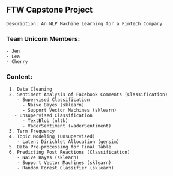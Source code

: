 ## FTW Capstone Project
    Description: An NLP Machine Learning for a FinTech Company

### Team Unicorn Members:
    - Jen
    - Lea
    - Cherry

### Content:
     1. Data Cleaning
     2. Sentiment Analysis of Facebook Comments (Classification)
        - Supervised Classification
          - Naive Bayes (sklearn)
          - Support Vector Machines (sklearn)
       - Unsupervised Classification
          - TextBlob (nltk)
          - VaderSentiment (vaderSentiment)
     3. Term Frequency
     4. Topic Modeling (Unsupervised)
        - Latent Dirichlet Allocation (gensim)
     5. Data Pre-processing for Final Table
     6. Predicting Post Reactions (Classification)
        - Naive Bayes (sklearn)
        - Support Vector Machines (sklearn)
        - Random Forest Classifier (sklearn)
